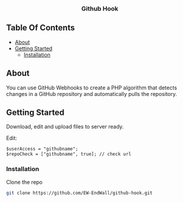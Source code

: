 <br/>
<p align="center">
  <h3 align="center">
Github Hook</h3>
</p>


## Table Of Contents

* [About](#about)
* [Getting Started](#getting-started)
  * [Installation](#installation)

## About

You can use GitHub Webhooks to create a PHP algorithm that detects changes in a GitHub repository and automatically pulls the repository.


## Getting Started

Download, edit and upload files to server ready.

Edit: 
```
$userAccess = "githubname";
$repoCheck = ["githubname", true]; // check url
```

### Installation

Clone the repo

```sh
git clone https://github.com/EW-EndWall/github-hook.git
```

